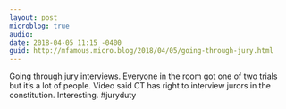 ```yaml
---
layout: post
microblog: true
audio: 
date: 2018-04-05 11:15 -0400
guid: http://mfamous.micro.blog/2018/04/05/going-through-jury.html
---
```

Going through jury interviews. Everyone in the room got one of two trials but it’s a lot of people. Video said CT has right to interview jurors in the constitution. Interesting. #juryduty
